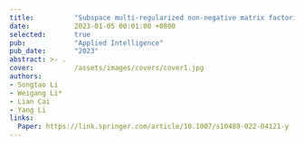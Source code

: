 ```yaml
---
title:          "Subspace multi-regularized non-negative matrix factorization for hyperspectral unmixing"
date:           2023-01-05 00:01:00 +0800
selected:       true
pub:            "Applied Intelligence"
pub_date:       "2023"
abstract: >- .
cover:          /assets/images/covers/cover1.jpg
authors:
- Songtao Li
- Weigang Li*
- Lian Cai
- Yang Li
links:
  Paper: https://link.springer.com/article/10.1007/s10489-022-04121-y
---
```


